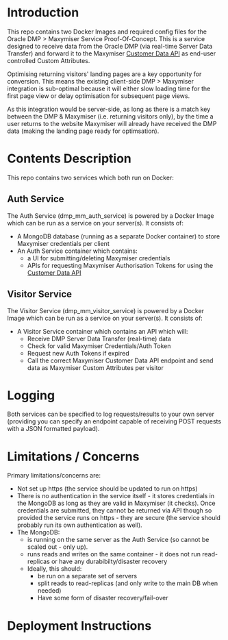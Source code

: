 # Introduction

This repo contains two Docker Images and required config files for the Oracle DMP > Maxymiser Service Proof-Of-Concept. This is a service designed to receive data from the Oracle DMP (via real-time Server Data Transfer) and forward it to the Maxymiser [Customer Data API](https://docs.oracle.com/cloud/latest/marketingcs_gs/OMCGD/Overview.html) as end-user controlled Custom Attributes.

Optimising returning visitors' landing pages are a key opportunity for conversion. This means the existing client-side DMP > Maxymiser integration is sub-optimal because it will either slow loading time for the first page view or delay optimisation for subsequent page views.

As this integration would be server-side, as long as there is a match key between the DMP & Maxymiser (i.e. returning visitors only), by the time a user returns to the website Maxymiser will already have received the DMP data (making the landing page ready for optimsation).

# Contents Description
This repo contains two services which both run on Docker:

## Auth Service
The Auth Service (dmp_mm_auth_service) is powered by a Docker Image which can be run as a service on your server(s). It consists of:

* A MongoDB database (running as a separate Docker container) to store Maxymiser credentials per client
* An Auth Service container which contains:
	* a UI for submitting/deleting Maxymiser credentials
	* APIs for requesting Maxymiser Authorisation Tokens for using the [Customer Data API](https://docs.oracle.com/cloud/latest/marketingcs_gs/OMCGD/Overview.html)

## Visitor Service
The Visitor Service (dmp_mm_visitor_service) is powered by a Docker Image which can be run as a service on your server(s). It consists of:

* A Visitor Service container which contains an API which will:
	* Receive DMP Server Data Transfer (real-time) data 
	* Check for valid Maxymiser Credentials/Auth Token
	* Request new Auth Tokens if expired
	* Call the correct Maxymiser Customer Data API endpoint and send data as Maxymiser Custom Attributes per visitor

# Logging
Both services can be specified to log requests/results to your own server (providing you can specify an endpoint capable of receiving POST requests with a JSON formatted payload).

# Limitations / Concerns
Primary limitations/concerns are:

* Not set up https (the service should be updated to run on https)
* There is no authentication in the service itself - it stores credentials in the MongoDB as long as they are valid in Maxymiser (it checks). Once credentials are submitted, they cannot be returned via API though so provided the service runs on https - they are secure (the service should probably run its own authentication as well).
* The MongoDB: 
	* is running on the same server as the Auth Service (so cannot be scaled out - only up). 
	* runs reads and writes on the same container - it does not run read-replicas or have any durabibilty/disaster recovery
	* Ideally, this should:
		* be run on a separate set of servers
		* split reads to read-replicas (and only write to the main DB when needed)
		* Have some form of disaster recovery/fail-over

# Deployment Instructions

